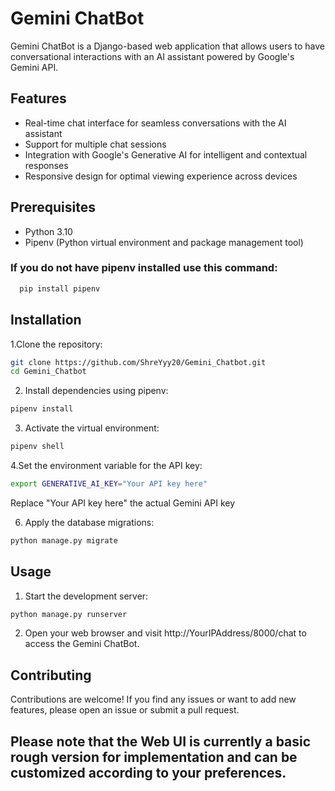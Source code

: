 # Gemini ChatBot
Gemini ChatBot is a Django-based web application that allows users to have conversational interactions with an AI assistant powered by Google's Gemini API.

## Features

- Real-time chat interface for seamless conversations with the AI assistant
- Support for multiple chat sessions
- Integration with Google's Generative AI for intelligent and contextual responses
- Responsive design for optimal viewing experience across devices

## Prerequisites

- Python 3.10
- Pipenv (Python virtual environment and package management tool)
### If you do not have pipenv installed use this command:
```bash
  pip install pipenv
```
## Installation

1.Clone the repository:
```bash
git clone https://github.com/ShreYyy20/Gemini_Chatbot.git
cd Gemini_Chatbot
```

2. Install dependencies using pipenv:
```bash
pipenv install
```
3. Activate the virtual environment:
```bash
pipenv shell
```

4.Set the environment variable for the API key:
```bash
export GENERATIVE_AI_KEY="Your API key here"
```
Replace "Your API key here" the actual Gemini API key

6. Apply the database migrations:
```python
python manage.py migrate
```

 ## Usage
 
1. Start the development server:
```python
python manage.py runserver
```

2. Open your web browser and visit http://YourIPAddress/8000/chat to access the Gemini ChatBot.


## Contributing
Contributions are welcome! If you find any issues or want to add new features, please open an issue or submit a pull request.


## Please note that the Web UI is currently a basic rough version for implementation and can be customized according to your preferences.

